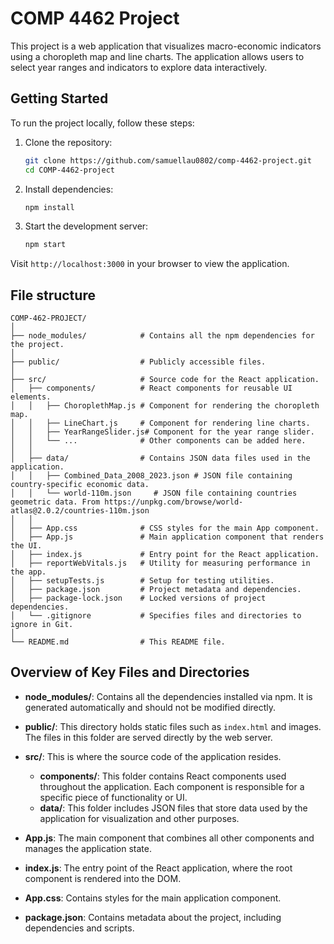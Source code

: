 # COMP 4462 Project
This project is a web application that visualizes macro-economic indicators using a choropleth map and line charts. The application allows users to select year ranges and indicators to explore data interactively.

## Getting Started

To run the project locally, follow these steps:

1. Clone the repository:
   ```bash
   git clone https://github.com/samuellau0802/comp-4462-project.git
   cd COMP-4462-project
   ```

2. Install dependencies:
   ```bash
   npm install
   ```

3. Start the development server:
   ```bash
   npm start
   ```

Visit `http://localhost:3000` in your browser to view the application.



## File structure

```plaintext
COMP-462-PROJECT/
│
├── node_modules/            # Contains all the npm dependencies for the project.
│
├── public/                  # Publicly accessible files.
│
├── src/                     # Source code for the React application.
│   ├── components/          # React components for reusable UI elements.
│   │   ├── ChoroplethMap.js # Component for rendering the choropleth map.
│   │   ├── LineChart.js     # Component for rendering line charts.
│   │   ├── YearRangeSlider.js# Component for the year range slider.
│   │   └── ...              # Other components can be added here.
│   │
│   ├── data/                # Contains JSON data files used in the application.
│   │   ├── Combined_Data_2008_2023.json # JSON file containing country-specific economic data.
│   │   └── world-110m.json     # JSON file containing countries geometric data. From https://unpkg.com/browse/world-atlas@2.0.2/countries-110m.json
│   │
│   ├── App.css              # CSS styles for the main App component.
│   ├── App.js               # Main application component that renders the UI.
│   ├── index.js             # Entry point for the React application.
│   ├── reportWebVitals.js   # Utility for measuring performance in the app.
│   ├── setupTests.js        # Setup for testing utilities.
│   ├── package.json         # Project metadata and dependencies.
│   ├── package-lock.json    # Locked versions of project dependencies.
│   └── .gitignore           # Specifies files and directories to ignore in Git.
│
└── README.md                # This README file.
```

## Overview of Key Files and Directories

- **node_modules/**: Contains all the dependencies installed via npm. It is generated automatically and should not be modified directly.

- **public/**: This directory holds static files such as `index.html` and images. The files in this folder are served directly by the web server.

- **src/**: This is where the source code of the application resides.
  - **components/**: This folder contains React components used throughout the application. Each component is responsible for a specific piece of functionality or UI.
  - **data/**: This folder includes JSON files that store data used by the application for visualization and other purposes.

- **App.js**: The main component that combines all other components and manages the application state.

- **index.js**: The entry point of the React application, where the root component is rendered into the DOM.

- **App.css**: Contains styles for the main application component.

- **package.json**: Contains metadata about the project, including dependencies and scripts.

